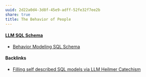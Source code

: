 ```yaml
---
uuid: 2d22a0d4-3d8f-45e9-adff-52fe32f7ee2b
share: true
title: The Behavior of People
---
```

#### [LLM SQL Schema](../bbe5a0dd-bf4a-47e0-8a69-2c03bb31387c)

* [Behavior Modeling SQL Schema](https://chat.openai.com/share/6eb610eb-3c27-47a6-bfa3-0a47e5d3dbe0)

#### Backlinks

* [Filling self described SQL models via LLM Heilmer Catechism](/c1f5a29f-e664-480a-86c3-67efed75ff0b)